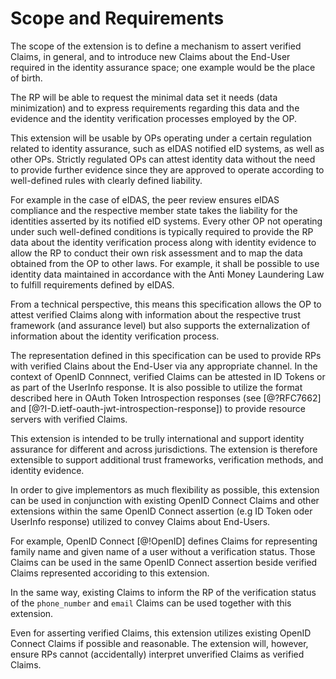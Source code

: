 # Scope and Requirements

The scope of the extension is to define a mechanism to assert verified Claims, in general, and to introduce new Claims about the End-User required in the identity assurance space; one example would be the place of birth. 

The RP will be able to request the minimal data set it needs (data minimization) and to express requirements regarding this data and the evidence and the identity verification processes employed by the OP.

This extension will be usable by OPs operating under a certain regulation related to identity assurance, such as eIDAS notified eID systems, as well as other OPs. Strictly regulated OPs can attest identity data without the need to provide further evidence since they are approved to operate according to well-defined rules with clearly defined liability. 

For example in the case of eIDAS, the peer review ensures eIDAS compliance and the respective member state takes the liability for the identities asserted by its notified eID systems. Every other OP not operating under such well-defined conditions is typically required to provide the RP data about the identity verification process along with identity evidence to allow the RP to conduct their own risk assessment and to map the data obtained from the OP to other laws. For example, it shall be possible to use identity data maintained in accordance with the Anti Money Laundering Law to fulfill requirements defined by eIDAS.

From a technical perspective, this means this specification allows the OP to attest verified Claims along with information about the respective trust framework (and assurance level) but also supports the externalization of information about the identity verification process.

The representation defined in this specification can be used to provide RPs with verified Clains about the End-User via any appropriate channel. In the context of OpenID Connnect, verified Claims can be attested in ID Tokens or as part of the UserInfo response. It is also possible to utilize the format described here in OAuth Token Introspection responses (see [@?RFC7662] and [@?I-D.ietf-oauth-jwt-introspection-response]) to provide resource servers with 
verified Claims.   

This extension is intended to be trully international and support identity assurance for different and across jurisdictions. The extension is therefore extensible to support additional trust frameworks, verification methods, and identity evidence.

In order to give implementors as much flexibility as possible, this extension can be used in conjunction with existing OpenID Connect Claims and other extensions within the same OpenID Connect assertion (e.g ID Token oder UserInfo response) utilized to convey Claims about End-Users. 

For example, OpenID Connect [@!OpenID] defines Claims for representing family name and given name of a user without a verification status. Those Claims can be used in the same OpenID Connect assertion beside verified Claims represented accoriding to this extension. 

In the same way, existing Claims to inform the RP of the verification status of the `phone_number` and `email` Claims can be used together with this extension.

Even for asserting verified Claims, this extension utilizes existing OpenID Connect Claims if possible and reasonable. The extension will, however, ensure RPs cannot (accidentally) interpret unverified Claims as verified Claims.
